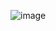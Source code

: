 ![image](https://github.com/iemad/Django-Notes/assets/17620076/46509aad-4466-4811-9280-6cff8f393834)

